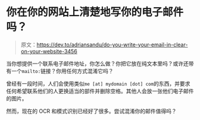# 你在你的网站上清楚地写你的电子邮件吗？

> 原文：<https://dev.to/adriansandu/do-you-write-your-email-in-clear-on-your-website-3456>

当你想提供一个联系电子邮件地址，你怎么做？你把它放在纯文本里吗？或许还带有一个`mailto:`链接？你用任何方式混淆它吗？

曾经有一段时间，人们会使用类似`me [at] mydomain [dot] com`的东西，并要求任何希望联系他们的人更换适当的部件并删除空格。其他人会放一张他们电子邮件的图片。

然而，现在的 OCR 和模式识别已经好了很多。尝试混淆你的邮件值得吗？